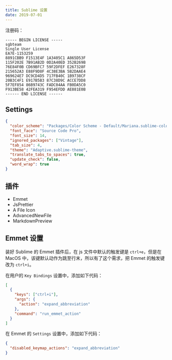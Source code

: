 ```yaml
---
title: Sublime 设置
date: 2019-07-01
---
```


注册码：
```
----- BEGIN LICENSE -----
sgbteam
Single User License
EA7E-1153259
8891CBB9 F1513E4F 1A3405C1 A865D53F
115F202E 7B91AB2D 0D2A40ED 352B269B
76E84F0B CD69BFC7 59F2DFEF E267328F
215652A3 E88F9D8F 4C38E3BA 5B2DAAE4
969624E7 DC9CD4D5 717FB40C 1B9738CF
20B3C4F1 E917B5B3 87C38D9C ACCE7DD8
5F7EF854 86B9743C FADC04AA FB0DA5C0
F913BE58 42FEA319 F954EFDD AE881E0B
------ END LICENSE ------
```

## Settings

```json
{
  "color_scheme": "Packages/Color Scheme - Default/Mariana.sublime-color-scheme",
  "font_face": "Source Code Pro",
  "font_size": 14,
  "ignored_packages": ["Vintage"],
  "tab_size": 4,
  "theme": "Adaptive.sublime-theme",
  "translate_tabs_to_spaces": true,
  "update_check": false,
  "word_wrap": true
}
```

## 插件

- Emmet
- JsPrettier
- A File Icon
- AdvancedNewFile
- MarkdownPreview

## Emmet 设置

装好 Sublime 的 Emmet 插件后，在 js 文件中默认的触发键是 `ctrl+e`，但是在 MacOS 中，该键默认动作为跳至行末，所以有了这个需求，把 Emmet 的触发键改为 `ctrl+i`。

在用户的 `Key Bindings` 设置中，添加如下代码：

```json
[
  {
    "keys": ["ctrl+i"],
    "args": {
      "action": "expand_abbreviation"
    },
    "command": "run_emmet_action"
  }
]
```

在 Emmet 的 `Settings` 设置中，添加如下代码：

```json
{
  "disabled_keymap_actions": "expand_abbreviation"
}
```

